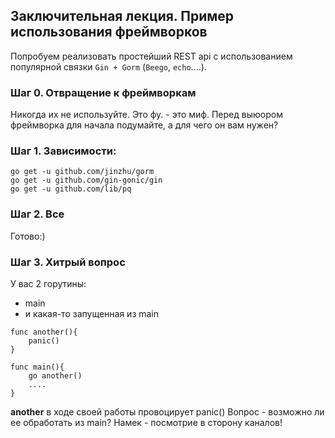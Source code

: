 ## Заключительная лекция. Пример использования фреймворков

Попробуем реализовать простейший REST api с использованием популярной связки ```Gin + Gorm``` (```Beego```, ```echo```....).

### Шаг 0. Отвращение к фреймворкам
Никогда их не используйте. Это фу. - это миф. Перед выюором фреймворка для начала подумайте, а для чего он вам нужен?

### Шаг 1. Зависимости:
```
go get -u github.com/jinzhu/gorm
go get -u github.com/gin-gonic/gin
go get -u github.com/lib/pq 
```

### Шаг 2. Все
Готово:)

### Шаг 3. Хитрый вопрос
У вас 2 горутины:
* main
* и какая-то запущенная из main
```
func another(){
    panic()
}

func main(){
    go another()
    ....
}
```
**another** в ходе своей работы провоцирует panic()
Вопрос - возможно ли ее обработать из main? Намек - посмотрие в сторону каналов!